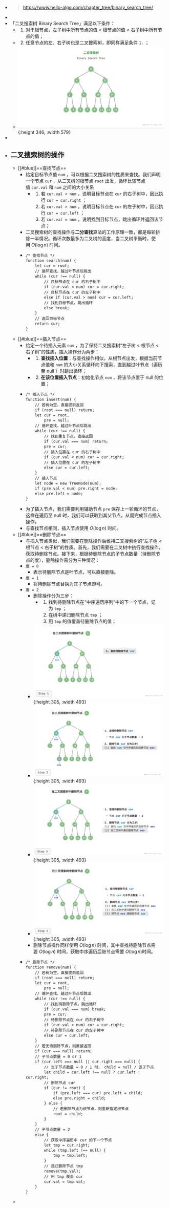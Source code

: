 - > https://www.hello-algo.com/chapter_tree/binary_search_tree/
-
- 「二叉搜索树 Binary Search Tree」满足以下条件：
	- 1. 对于根节点，左子树中所有节点的值 < 根节点的值 < 右子树中所有节点的值；
	- 2. 任意节点的左、右子树也是二叉搜索树，即同样满足条件 `1.` ；
	- ![image.png](../assets/image_1685515100036_0.png){:height 346, :width 579}
-
- ## 二叉搜索树的操作
	- [[#blue]]==查找节点==
		- 给定目标节点值 `num` ，可以根据二叉搜索树的性质来查找。我们声明一个节点 `cur` ，从二叉树的根节点 `root` 出发，循环比较节点值 `cur.val` 和 `num` 之间的大小关系
			- 1. 若 `cur.val < num` ，说明目标节点在 `cur` 的右子树中，因此执行 `cur = cur.right` ；
			  2. 若 `cur.val > num` ，说明目标节点在 `cur` 的左子树中，因此执行 `cur = cur.left` ；
			  3. 若 `cur.val = num` ，说明找到目标节点，跳出循环并返回该节点；
		- 二叉搜索树的查找操作与**二分查找**算法的工作原理一致，都是每轮排除一半情况。循环次数最多为二叉树的高度，当二叉树平衡时，使用 $O(\log{n}$) 时间。
		- ```
		  /* 查找节点 */
		  function search(num) {
		      let cur = root;
		      // 循环查找，越过叶节点后跳出
		      while (cur !== null) {
		          // 目标节点在 cur 的右子树中
		          if (cur.val < num) cur = cur.right;
		          // 目标节点在 cur 的左子树中
		          else if (cur.val > num) cur = cur.left;
		          // 找到目标节点，跳出循环
		          else break;
		      }
		      // 返回目标节点
		      return cur;
		  }
		  ```
	- [[#blue]]==插入节点==
		- 给定一个待插入元素 `num` ，为了保持二叉搜索树“左子树 < 根节点 < 右子树”的性质，插入操作分为两步：
			- 1. **查找插入位置**：与查找操作相似，从根节点出发，根据当前节点值和 `num` 的大小关系循环向下搜索，直到越过叶节点（遍历至 null ）时跳出循环；
			- 2. **在该位置插入节点**：初始化节点 `num` ，将该节点置于 null 的位置；
		- ```
		  /* 插入节点 */
		  function insert(num) {
		      // 若树为空，直接提前返回
		      if (root === null) return;
		      let cur = root,
		          pre = null;
		      // 循环查找，越过叶节点后跳出
		      while (cur !== null) {
		          // 找到重复节点，直接返回
		          if (cur.val === num) return;
		          pre = cur;
		          // 插入位置在 cur 的右子树中
		          if (cur.val < num) cur = cur.right;
		          // 插入位置在 cur 的左子树中
		          else cur = cur.left;
		      }
		      // 插入节点
		      let node = new TreeNode(num);
		      if (pre.val < num) pre.right = node;
		      else pre.left = node;
		  }
		  ```
		- 为了插入节点，我们需要利用辅助节点 `pre` 保存上一轮循环的节点，这样在遍历至 null 时，我们可以获取到其父节点，从而完成节点插入操作。
		- 与查找节点相同，插入节点使用 $O(\log{n})$ 时间。
	- [[#blue]]==删除节点==
		- 与插入节点类似，我们需要在删除操作后维持二叉搜索树的“左子树 < 根节点 < 右子树”的性质。首先，我们需要在二叉树中执行查找操作，获取待删除节点。接下来，根据待删除节点的子节点数量（待删除节点的度），删除操作需分为三种情况：
		- `度 = 0`
			- 表示待删除节点是叶节点，可以直接删除。
		- `度 = 1`
			- 将待删除节点替换为其子节点即可。
		- `度 = 2`
			- 删除操作分为三步：
				- 1. 找到待删除节点在“中序遍历序列”中的下一个节点，记为 `tmp` ；
				  2. 在树中递归删除节点 `tmp` ；
				  3. 用 `tmp` 的值覆盖待删除节点的值；
			- ![image.png](../assets/image_1685517680946_0.png){:height 305, :width 493}
			- ![image.png](../assets/image_1685518805951_0.png){:height 305, :width 493}
			- ![image.png](../assets/image_1685518861976_0.png){:height 305, :width 493}
			- ![image.png](../assets/image_1685518919940_0.png){:height 305, :width 493}
			- 删除节点操作同样使用 $O(\log⁡{n})$ 时间，其中查找待删除节点需要 $O(\log⁡{n})$ 时间，获取中序遍历后继节点需要 $O(\log⁡{n})$时间。
		- ```
		  /* 删除节点 */
		  function remove(num) {
		      // 若树为空，直接提前返回
		      if (root === null) return;
		      let cur = root,
		          pre = null;
		      // 循环查找，越过叶节点后跳出
		      while (cur !== null) {
		          // 找到待删除节点，跳出循环
		          if (cur.val === num) break;
		          pre = cur;
		          // 待删除节点在 cur 的右子树中
		          if (cur.val < num) cur = cur.right;
		          // 待删除节点在 cur 的左子树中
		          else cur = cur.left;
		      }
		      // 若无待删除节点，则直接返回
		      if (cur === null) return;
		      // 子节点数量 = 0 or 1
		      if (cur.left === null || cur.right === null) {
		          // 当子节点数量 = 0 / 1 时， child = null / 该子节点
		          let child = cur.left !== null ? cur.left : cur.right;
		          // 删除节点 cur
		          if (cur != root) {
		              if (pre.left === cur) pre.left = child;
		              else pre.right = child;
		          } else {
		              // 若删除节点为根节点，则重新指定根节点
		              root = child;
		          }
		      }
		      // 子节点数量 = 2
		      else {
		          // 获取中序遍历中 cur 的下一个节点
		          let tmp = cur.right;
		          while (tmp.left !== null) {
		              tmp = tmp.left;
		          }
		          // 递归删除节点 tmp
		          remove(tmp.val);
		          // 用 tmp 覆盖 cur
		          cur.val = tmp.val;
		      }
		  }
		  ```
	-
